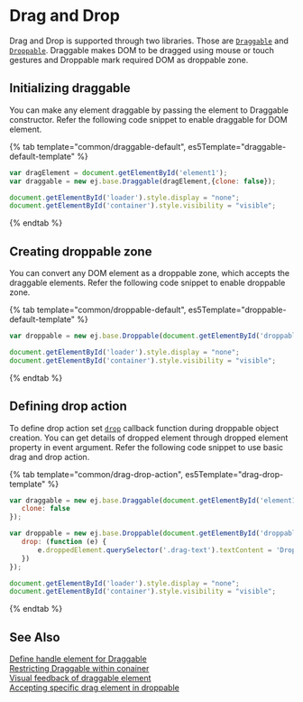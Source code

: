 # Drag and Drop

Drag and Drop is supported through two libraries. Those are [`Draggable`](../api/base/draggable) and [`Droppable`](../api/base/droppable). Draggable makes DOM to be dragged using mouse or touch gestures and Droppable mark required DOM as droppable zone.

## Initializing draggable

You can make any element draggable by passing the element to Draggable constructor. Refer the following code snippet to enable draggable for DOM element.

 {% tab template="common/draggable-default", es5Template="draggable-default-template" %}

 ```javascript
 var dragElement = document.getElementById('element1');
 var draggable = new ej.base.Draggable(dragElement,{clone: false});

 document.getElementById('loader').style.display = "none";
 document.getElementById('container').style.visibility = "visible";
 ```

 {% endtab %}

## Creating droppable zone

You can convert any DOM element as a droppable zone, which accepts the draggable elements. Refer the following code snippet to enable droppable zone.

{% tab template="common/droppable-default", es5Template="droppable-default-template" %}

 ```javascript
 var droppable = new ej.base.Droppable(document.getElementById('droppable'));

 document.getElementById('loader').style.display = "none";
 document.getElementById('container').style.visibility = "visible";
 ```

 {% endtab %}

## Defining drop action

To define drop action set [`drop`](../../api/base/droppable#drop) callback function during droppable object creation. You can get details of dropped element through dropped element property in event argument. Refer the following code snippet to use basic drag and drop action.

{% tab template="common/drag-drop-action", es5Template="drag-drop-template" %}

 ```javascript
 var draggable = new ej.base.Draggable(document.getElementById('element1'), {
    clone: false
 });

 var droppable = new ej.base.Droppable(document.getElementById('droppable'), {
    drop: (function (e) {
        e.droppedElement.querySelector('.drag-text').textContent = 'Dropped';
    })
 });

 document.getElementById('loader').style.display = "none";
 document.getElementById('container').style.visibility = "visible";
 ```

 {% endtab %}

## See Also

[Define handle element for Draggable](../api/base/draggable#handle)<br/>
[Restricting Draggable within conainer](../api/base/draggable#dragarea)<br>
[Visual feedback of draggable element](../api/base/draggable#clone)<br>
[Accepting specific drag element in droppable](../api/base/droppable#accept)